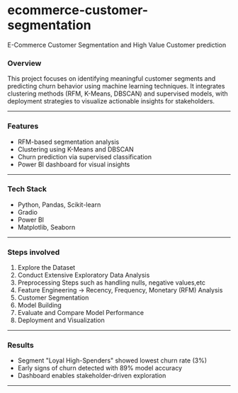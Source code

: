 # ecommerce-customer-segmentation
E-Commerce Customer Segmentation and High Value Customer prediction

### Overview
This project focuses on identifying meaningful customer segments and predicting churn behavior using machine learning techniques. It integrates clustering methods (RFM, K-Means, DBSCAN) and supervised models, with deployment strategies to visualize actionable insights for stakeholders.

---

### Features
- RFM-based segmentation analysis
- Clustering using K-Means and DBSCAN
- Churn prediction via supervised classification
- Power BI dashboard for visual insights

---

### Tech Stack
- Python, Pandas, Scikit-learn
- Gradio
- Power BI
- Matplotlib, Seaborn

---

### Steps involved
1. Explore the Dataset
2. Conduct Extensive Exploratory Data Analysis 
3. Preprocessing Steps such as handling nulls, negative values,etc
4. Feature Engineering -> Recency, Frequency, Monetary (RFM) Analysis
5. Customer Segmentation
6. Model Building
7. Evaluate and Compare Model Performance
8. Deployment and Visualization

---

### Results
- Segment "Loyal High-Spenders" showed lowest churn rate (3%)
- Early signs of churn detected with 89% model accuracy
- Dashboard enables stakeholder-driven exploration

---
